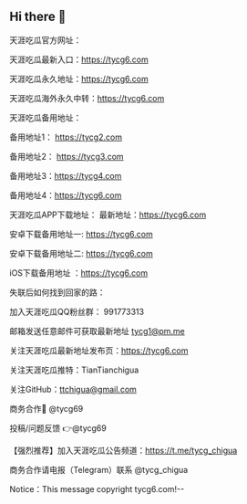 ## Hi there 👋

天涯吃瓜官方网址：

天涯吃瓜最新入口：https://tycg6.com

天涯吃瓜永久地址：https://tycg6.com

天涯吃瓜海外永久中转：https://tycg6.com

天涯吃瓜备用地址：

  备用地址1： https://tycg2.com

  备用地址2： https://tycg3.com

  备用地址3：https://tycg4.com

  备用地址4：https://tycg6.com


天涯吃瓜APP下载地址：
最新地址：https://tycg6.com

安卓下载备用地址一: https://tycg6.com

安卓下载备用地址二: https://tycg6.com

iOS下载备用地址 ：https://tycg6.com


失联后如何找到回家的路：

加入天涯吃瓜QQ粉丝群： 991773313

邮箱发送任意邮件可获取最新地址  tycg1@pm.me

关注天涯吃瓜最新地址发布页：https://tycg6.com

关注天涯吃瓜推特：TianTianchigua

关注GitHub：ttchigua@gmail.com

商务合作🤝  @tycg69

投稿/问题反馈 👉@tycg69


【强烈推荐】加入天涯吃瓜公告频道：https://t.me/tycg_chigua

商务合作请电报（Telegram）联系 @tycg_chigua

Notice：This message copyright  tycg6.com!--

